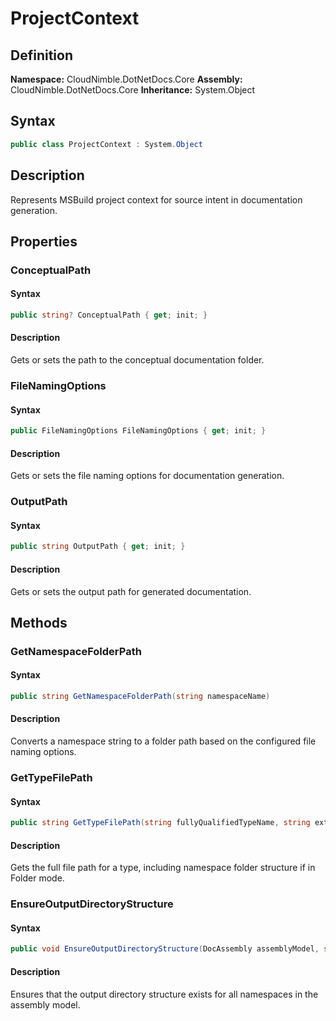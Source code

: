 # ProjectContext

## Definition

**Namespace:** CloudNimble.DotNetDocs.Core
**Assembly:** CloudNimble.DotNetDocs.Core
**Inheritance:** System.Object

## Syntax

```csharp
public class ProjectContext : System.Object
```

## Description

Represents MSBuild project context for source intent in documentation generation.

## Properties

### ConceptualPath

#### Syntax

```csharp
public string? ConceptualPath { get; init; }
```

#### Description

Gets or sets the path to the conceptual documentation folder.

### FileNamingOptions

#### Syntax

```csharp
public FileNamingOptions FileNamingOptions { get; init; }
```

#### Description

Gets or sets the file naming options for documentation generation.

### OutputPath

#### Syntax

```csharp
public string OutputPath { get; init; }
```

#### Description

Gets or sets the output path for generated documentation.

## Methods

### GetNamespaceFolderPath

#### Syntax

```csharp
public string GetNamespaceFolderPath(string namespaceName)
```

#### Description

Converts a namespace string to a folder path based on the configured file naming options.

### GetTypeFilePath

#### Syntax

```csharp
public string GetTypeFilePath(string fullyQualifiedTypeName, string extension)
```

#### Description

Gets the full file path for a type, including namespace folder structure if in Folder mode.

### EnsureOutputDirectoryStructure

#### Syntax

```csharp
public void EnsureOutputDirectoryStructure(DocAssembly assemblyModel, string outputPath)
```

#### Description

Ensures that the output directory structure exists for all namespaces in the assembly model.
